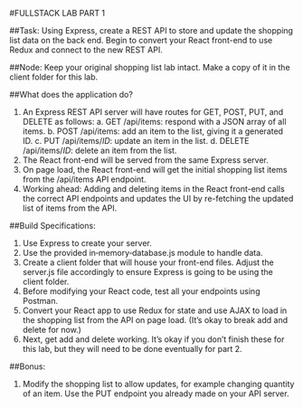 #FULLSTACK LAB PART 1

##Task:
Using Express, create a REST API to store and update the shopping list data on the back end. Begin to convert your React front-end to use Redux and connect to the new REST API.

##Node:
Keep your original shopping list lab intact. Make a copy of it in the client folder for this lab.

##What does the application do?
1. An Express REST API server will have routes for GET, POST, PUT, and DELETE as follows:
	a. GET /api/items: respond with a JSON array of all items.
	b. POST /api/items: add an item to the list, giving it a generated ID.
	c. PUT /api/items/_ID_: update an item in the list.
	d. DELETE /api/items/_ID_: delete an item from the list.
2. The React front-end will be served from the same Express server.
3. On page load, the React front-end will get the initial shopping list items from the /api/items API endpoint.
4. Working ahead: Adding and deleting items in the React front-end calls the correct API endpoints and updates the UI by re-fetching the updated list of items from the API.

##Build Specifications:
1. Use Express to create your server.
2. Use the provided in‑memory‑database.js module to handle data.
3. Create a client folder that will house your front-end files. Adjust the server.js file accordingly to ensure Express is going to be using the client folder.
4. Before modifying your React code, test all your endpoints using Postman.
5. Convert your React app to use Redux for state and use AJAX to load in the shopping list from the API on page load. (It’s okay to break add and delete for now.)
6. Next, get add and delete working. It’s okay if you don’t finish these for this lab, but they will need to be done eventually for part 2.

##Bonus:
1. Modify the shopping list to allow updates, for example changing quantity of an item. Use the PUT endpoint you already made on your API server.